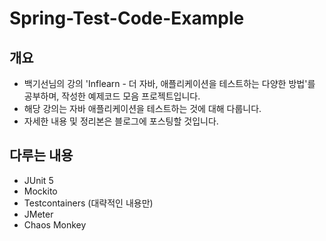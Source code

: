 # Spring-Test-Code-Example
## 개요
- 백기선님의 강의 'Inflearn - 더 자바, 애플리케이션을 테스트하는 다양한 방법'를 공부하며, 작성한 예제코드 모음 프로젝트입니다.
- 해당 강의는 자바 애플리케이션을 테스트하는 것에 대해 다룹니다.
- 자세한 내용 및 정리본은 블로그에 포스팅할 것입니다.

## 다루는 내용
- JUnit 5
- Mockito
- Testcontainers (대략적인 내용만)
- JMeter
- Chaos Monkey
